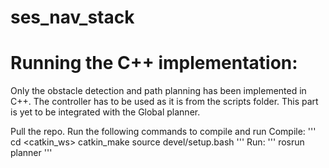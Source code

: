 # ses_nav_stack

# Running the C++ implementation:
Only the obstacle detection and path planning has been implemented in C++. The controller has to be used as it is from the scripts folder. This part is yet to be integrated with the Global planner.

Pull the repo.
Run the following commands to compile and run
Compile:
'''
cd <catkin_ws>
catkin_make
source devel/setup.bash
'''
Run:
'''
rosrun <name of package> planner
'''
